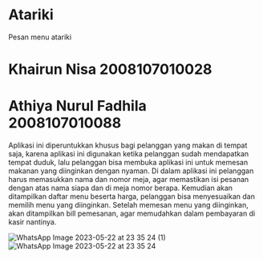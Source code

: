 # Atariki
Pesan menu atariki
# Khairun Nisa 2008107010028
# Athiya Nurul Fadhila 2008107010088

Aplikasi ini diperuntukkan khusus bagi pelanggan yang makan di tempat saja, karena
aplikasi ini digunakan ketika pelanggan sudah mendapatkan tempat duduk, lalu pelanggan bisa
membuka aplikasi ini untuk memesan makanan yang diinginkan dengan nyaman. Di dalam
aplikasi ini pelanggan harus memasukkan nama dan nomor meja, agar memastikan isi pesanan
dengan atas nama siapa dan di meja nomor berapa. Kemudian akan ditampilkan daftar menu
beserta harga, pelanggan bisa menyesuaikan dan memilih menu yang diinginkan. Setelah
memesan menu yang diinginkan, akan ditampilkan bill pemesanan, agar
memudahkan dalam pembayaran di kasir nantinya.

![WhatsApp Image 2023-05-22 at 23 35 24 (1)](https://github.com/khairnnisa/Atariki/assets/90125743/4f9a9a0e-eda0-4db2-9bb0-8c185fa907f8)
![WhatsApp Image 2023-05-22 at 23 35 24](https://github.com/khairnnisa/Atariki/assets/90125743/4e6f69c9-c05f-4b7c-8611-c6f34cffced3)
